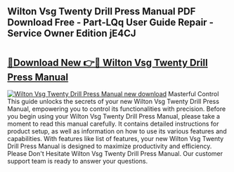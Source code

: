 ## Wilton Vsg Twenty Drill Press Manual PDF Download Free - Part-LQq User Guide Repair - Service Owner Edition jE4CJ

# <h2><a href="http://bc96608.oget.top/?id=Wilton+Vsg+Twenty+Drill+Press+Manual">🔗Download New 👉🔴 Wilton Vsg Twenty Drill Press Manual</a></h2>

[![Wilton Vsg Twenty Drill Press Manual new download](https://i.imgur.com/5g1atiW.png)](http://bc96608.oget.top/?id=Wilton+Vsg+Twenty+Drill+Press+Manual)
Masterful Control This guide unlocks the secrets of your new Wilton Vsg Twenty Drill Press Manual, empowering you to control its functionalities with precision. Before you begin using your Wilton Vsg Twenty Drill Press Manual, please take a moment to read this manual carefully. It contains detailed instructions for product setup, as well as information on how to use its various features and capabilities. With features like list of features, your new Wilton Vsg Twenty Drill Press Manual is designed to maximize productivity and efficiency. Please Don't Hesitate Wilton Vsg Twenty Drill Press Manual. Our customer support team is ready to answer your questions.
